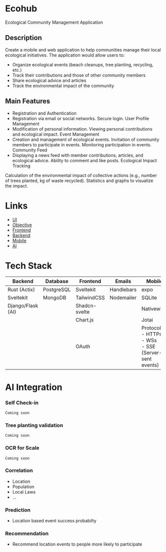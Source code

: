 # Ecohub
Ecological Community Management Application
## Description
Create a mobile and web application to help communities manage their local ecological initiatives. The application would allow users to:
+ Organize ecological events (beach cleanups, tree planting, recycling, etc.)
+ Track their contributions and those of other community members
+ Share ecological advice and articles
+ Track the environmental impact of the community
## Main Features
+ Registration and Authentication
+ Registration via email or social networks. Secure login.
User Profile Management
+ Modification of personal information. Viewing personal contributions and ecological impact.
Event Management
+ Creation and management of ecological events. Invitation of community members to participate in events. Monitoring participation in events.
Community Feed
+ Displaying a news feed with member contributions, articles, and ecological advice. Ability to comment and like posts.
Ecological Impact Tracking

Calculation of the environmental impact of collective actions (e.g., number of trees planted, kg of waste recycled). Statistics and graphs to visualize the impact.
# Links
- [UI](https://www.figma.com/design/RovZ86lPZa9hwmEPzxXzDO/Hackathon?node-id=1-6)
- [Objective](https://www.figma.com/design/RovZ86lPZa9hwmEPzxXzDO/Hackathon?node-id=0-1)
- [Frontend](https://github.com/mythigen/ecohub-frontend)
- [Backend](https://github.com/mythigen/ecohub-backend)
- [Mobile](https://github.com/abdelhafidHadjadj/ecohub-mobile)
- [AI](https://github.com/mythigen/ecohub-ai)

# Tech Stack
| Backend          | Database   | Frontend       | Emails      | Mobile                                              |
| ---------------- | ---------- | -------------- | ----------- | --------------------------------------------------- |
| Rust (Actix)     | PostgreSQL | Sveltekit      | Handlebars  | expo                                                |
| Sveltekit        | MongoDB    | TailwindCSS    | Nodemailer  | SQLite                                              |
| Django/Flask (AI)|            | Shadcn-svelte  |             | Nativewind                                          |
|                  |            | Chart.js       |             | Jotai                                               |
|                  |            | OAuth          |             | Protocols: <br>- HTTPs <br>- WSs <br>- SSE (Server-sent events) |

# AI Integration
### Self Check-in
`Coming soon`
### Tree planting validation
`Coming soon`
### OCR for Scale
`Coming soon`
### Correlation
- Location
- Population
- Local Laws
- ...
### Prediction
- Location based event success probabilty
### Recommendation
- Recommend location events to people more likely to participate
